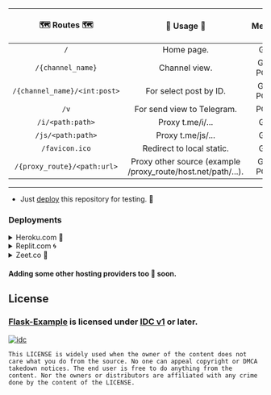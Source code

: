 
|            🗺 Routes 🗺          |                           🚧 Usage 🚧                         | 🍕 Method 🍕 |
|:--------------------------------:|:------------------------------------------------------------:|:------------:|
|               `/`                |                           Home page.                         |     GET      |
|        `/{channel_name}`         |                         Channel view.                        |  GET, POST   |
|   `/{channel_name}/<int:post>`   |                    For select post by ID.                    |  GET, POST   |
|              `/v`                |                  For send view to Telegram.                  |     POST     |
|        `/i/<path:path>`          |                         Proxy t.me/i/...                     |     GET      |
|        `/js/<path:path>`         |                         Proxy t.me/js/...                    |     GET      |
|         `/favicon.ico`           |                   Redirect to local static.                  |     GET      |
|   `/{proxy_route}/<path:url>`    | Proxy other source (example /proxy_route/host.net/path/...). |  GET, POST   |

---

- Just [deploy](#deployments) this repository for testing. 🧪

### Deployments



<details><summary>Heroku.com 🚀</summary>
<br>

[![Deploy](https://www.herokucdn.com/deploy/button.svg)](https://heroku.com/deploy?template=https://github.com/koval01/telegram-stream-app)
</details>
 
<details><summary>Replit.com 🌀</summary>
<br>

[![Run on Repl.it](https://repl.it/badge/github/koval01/telegram-stream-app)](https://repl.it/github/koval01/telegram-stream-app)
</details>

<details><summary>Zeet.co 💪</summary>
<br>
 
[![Deploy](https://deploy.zeet.co/Flask-Example.svg)](https://deploy.zeet.co?url=https://github.com/koval01/telegram-stream-app)
</details>

#### Adding some other hosting providers too 🤧 soon.

## License 
### [Flask-Example](https://github.com/jainamoswal/Flask-Example) is licensed under [IDC v1](https://github.com/jainamoswal/idc) or later.
[![idc](https://telegra.ph/file/e52d9b970e6967b3d6b6a.png)](https://github.com/jainamoswal/idc)

`This LICENSE is widely used when the owner of the content does not care what you do from the source.
No one can appeal copyright or DMCA takedown notices. The end user is free to do anything from the content. Nor the owners or distributors are affiliated with any crime done by the content of the LICENSE. `
